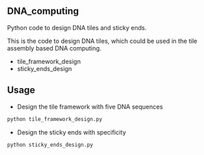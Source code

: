 ## DNA_computing

Python code to design DNA tiles and sticky ends.

This is the code to design DNA tiles, which could be used in the tile assembly based DNA computing.

* tile_framework_design
* sticky_ends_design

## Usage
* Design the tile framework with five DNA sequences
``` Bash
python tile_framework_design.py
```
* Design the sticky ends with specificity
``` Bash
python sticky_ends_design.py
```
